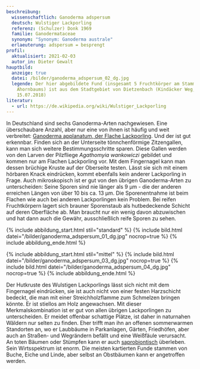 ```yaml
---
beschreibung:
  wissenschaftlich: Ganoderma adspersum
  deutsch: Wulstiger Lackporling
  referenz: (Schulzer) Donk 1969
  familie: Ganodermataceae
  synonym: "Synonym: Ganoderma australe"
  erlaeuterung: adspersum = besprengt
profil:
  aktualisiert: 2021-02-03
  autor_in: Dieter Gewalt
hauptbild:
  anzeige: true
  datei: /bilder/ganoderma_adspersum_02_dg.jpg
  legende: Der hier abgebildete Fund (insgesamt 5 Fruchtkörper am Stammgrund eines
    Ahornbaums) ist aus dem Stadtgebiet von Dietzenbach (Kindäcker Weg,
    15.07.2018)
literatur:
  - url: https://de.wikipedia.org/wiki/Wulstiger_Lackporling
---
```

In Deutschland sind sechs Ganoderma-Arten nachgewiesen. Eine überschaubare Anzahl, aber nur eine von ihnen ist häufig und weit verbreitet: [Ganoderma applanatum, der Flache Lackporling](/pilze/ganoderma-applanatum-flacher-lackporling). Und der ist gut erkennbar. Finden sich an der Unterseite tönnchenförmige Zitzengallen, kann man sich weitere Bestimmungsschritte sparen. Diese Gallen werden von den Larven der Pilzfliege *Agathomyia wankowiczi* gebildet und kommen nur am Flachen Lackporling vor. Mit dem Fingernagel kann man dessen brüchige Kruste auf der Oberseite testen. Lässt sie sich mit einem hörbaren Knack eindrücken, kommt ebenfalls kein anderer Lackporling in Frage. Auch mikroskopisch ist er gut von den übrigen Ganoderma-Arten zu unterscheiden: Seine Sporen sind nie länger als 9 µm - die der anderen erreichen Längen von über 10 bis ca. 13 µm. Die Sporenentnahme ist beim Flachen wie auch bei anderen Lackporlingen kein Problem. Bei reifen Fruchtkörpern lagert sich brauner Sporenstaub als hutbedeckende Schicht auf deren Oberfläche ab. Man braucht nur ein wenig davon abzuwischen und hat dann auch die Gewähr, ausschließlich reife Sporen zu sehen.

{% include abbildung_start.html stil="standard" %}
{% include bild.html datei="/bilder/ganoderma_adspersum_01_dg.jpg" nocrop=true %}
{% include abbildung_ende.html %}

{% include abbildung_start.html stil="mittel" %}
{% include bild.html datei="/bilder/ganoderma_adspersum_03_dg.jpg" nocrop=true %}
{% include bild.html datei="/bilder/ganoderma_adspersum_04_dg.jpg" nocrop=true %}
{% include abbildung_ende.html %}

Der Hutkruste des Wulstigen Lackporlings lässt sich nicht mit dem Fingernagel eindrücken, sie ist auch nicht von einer festen Harzschicht bedeckt, die man mit einer Streichholzflamme zum Schmelzen bringen könnte. Er ist stiellos am Holz angewachsen. Mit dieser Merkmalskombination ist er gut von allen übrigen Lackporlingen zu unterscheiden. Er meidet offenbar schattige Plätze, ist daher in naturnahen Wäldern nur selten zu finden. Eher trifft man ihn an offenen sommerwarmen Standorten an, wo er Laubbäume in Parkanlagen, Gärten, Friedhöfen, aber auch an Straßen- und Wegrändern befällt und eine Weißfäule verursacht. An toten Bäumen oder Stümpfen kann er auch [saprobiontisch](Saprobiont "Glossar") überleben. Sein Wirtsspektrum ist enorm. Die meisten kartierten Funde stammen von Buche, Eiche und Linde, aber selbst an Obstbäumen kann er angetroffen werden.